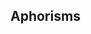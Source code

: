 <!--bl
(filemeta
    (title "A Brief History of Modern Computing")
)
/bl-->

<!--bl
(table-of-contents
    (section "./sections/introduction.md")
    (section "./sections/early-modern-computing.md")
    (section "./sections/programming-languages.md")
    (section "./sections/the-internet.md")
    (section "./sections/agile.md")
    (section "./sections/aphorisms.md")
)
/bl-->

## Aphorisms ##
